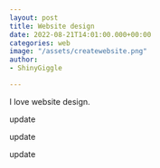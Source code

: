 ```yaml
---
layout: post
title: Website design
date: 2022-08-21T14:01:00.000+00:00
categories: web
image: "/assets/createwebsite.png"
author:
- ShinyGiggle

---
```

I love website design.

update

update

update